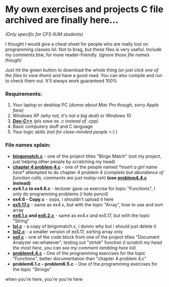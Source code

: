 # My own exercises and projects C file archived are finally here... 
_(Only specific for CFS IIUM students)_

I thought I would give a cheat sheet for people who are really lost on programming classes lol. Not to brag, but these files is very useful. Include my comments btw, for more reader-friendly. _(ignore those file names though)_

Just hit the green button to download the whole thing _(or just click one of the files to view them)_ and have a good read. You can also compile and run to check them out. It'll always work guaranteed 100%

### Requirements:
1. Your laptop or desktop PC _(dunno about Mac Pro though, sorry Apple fans)_
2. Windows XP _(why not, it's not a big deal)_ or Windows 10
3. [**Dev-C++**](https://sourceforge.net/projects/orwelldevcpp/) _(pls save as .c instead of .cpp)_
4. Basic computery stuff and C language
5. Your logic skills _(not for close-minded people >:( )_

### File names xplain:
- [**bingomatch.c**](https://github.com/firelightning13/Basic-C-program/blob/master/bingomatch.c) - one of the project titles "Bingo Match" (not my project, just helping other people by scratching my head)
- [**chapter 4 problem 4.c**](https://github.com/firelightning13/Basic-C-program/blob/master/chapter%204%20problem%204.c) - one of the people named *\*insert a girl name here\** attempted to do chapter 4 problem 4 _(complete but abundance of function calls, comments are just malay-ish)_ **(use [problem4.4.c](https://github.com/firelightning13/Basic-C-program/blob/master/problem4.4.c) instead)**
- **ex4.1.c to ex4.6.c** - lecturer gave us exercise for topic "Functions", I only do programming problems _(i hate pencil)_
- **ex4.6 - Copy.c** - oops, i shouldn't upload it here
- [**ex5.17.c**](https://github.com/firelightning13/Basic-C-program/blob/master/ex5.17.c) - same as ex4.x, but with the topic "Array", how to use and sort array
- **[ex6.1.c](https://github.com/firelightning13/Basic-C-program/blob/master/ex6.1.c) and [ex6.2.c](https://github.com/firelightning13/Basic-C-program/blob/master/ex6.2.c)** - same as ex4.x and ex5.17, but with the topic "String"
- [**lol.c**](https://github.com/firelightning13/Basic-C-program/blob/master/lol.c) - a copy of bingomatch.c, i dunno why but i should just delete it
- [**lol2.c**](https://github.com/firelightning13/Basic-C-program/blob/master/lol2.c) - a smaller version of ex5.17, sorting array only
- [**oof.c**](https://github.com/firelightning13/Basic-C-program/blob/master/oof.c) - one of the code block from one of the project titles "Document Analyzer ver.whatever", testing out "strtok" function _(i scratch my head the most here, you can see my comment rambling here lol)_
- [**problem4.4.c**](https://github.com/firelightning13/Basic-C-program/blob/master/problem4.4.c) - One of the programming exercises for the topic "Functions", better documentation than "chapter 4 problem 4.c"
- **problem6.1.c - problem6.5.c** - One of the programming exercises for the topic "Strings"

when you're here, you're you're here
